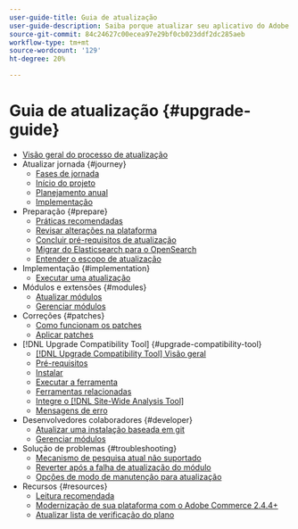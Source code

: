```yaml
---
user-guide-title: Guia de atualização
user-guide-description: Saiba porque atualizar seu aplicativo do Adobe Commerce ou Magento Open Source é tão importante e como planejar e executar uma atualização com sucesso.
source-git-commit: 84c24627c00ecea97e29bf0cb023ddf2dc285aeb
workflow-type: tm+mt
source-wordcount: '129'
ht-degree: 20%

---
```



# Guia de atualização {#upgrade-guide}

- [Visão geral do processo de atualização](overview.md)
- Atualizar jornada {#journey}
   - [Fases de jornada](journey/phases.md)
   - [Início do projeto](journey/project-launch.md)
   - [Planejamento anual](journey/annual-planning.md)
   - [Implementação](journey/implementation.md)
- Preparação {#prepare}
   - [Práticas recomendadas](prepare/best-practices.md)
   - [Revisar alterações na plataforma](prepare/platform-changes.md)
   - [Concluir pré-requisitos de atualização](prepare/prerequisites.md)
   - [Migrar do Elasticsearch para o OpenSearch](prepare/opensearch-migration.md)
   - [Entender o escopo de atualização](prepare/scope.md)
- Implementação {#implementation}
   - [Executar uma atualização](implementation/perform-upgrade.md)
- Módulos e extensões {#modules}
   - [Atualizar módulos](modules/upgrade.md)
   - [Gerenciar módulos](modules/manage.md)
- Correções {#patches}
   - [Como funcionam os patches](patches/overview.md)
   - [Aplicar patches](patches/apply.md)
- [!DNL Upgrade Compatibility Tool] {#upgrade-compatibility-tool}
   - [[!DNL Upgrade Compatibility Tool] Visão geral](upgrade-compatibility-tool/overview.md)
   - [Pré-requisitos](upgrade-compatibility-tool/prerequisites.md)
   - [Instalar](upgrade-compatibility-tool/install.md)
   - [Executar a ferramenta](upgrade-compatibility-tool/run.md)
   - [Ferramentas relacionadas](upgrade-compatibility-tool/related-tools.md)
   - [Integre o [!DNL Site-Wide Analysis Tool]](upgrade-compatibility-tool/integrate-analysis-tool.md)
   - [Mensagens de erro](upgrade-compatibility-tool/error-messages.md)
- Desenvolvedores colaboradores {#developer}
   - [Atualizar uma instalação baseada em git](developer/git-installs.md)
   - [Gerenciar módulos](developer/manage-modules.md)
- Solução de problemas {#troubleshooting}
   - [Mecanismo de pesquisa atual não suportado](troubleshooting/search-engine-not-supported.md)
   - [Reverter após a falha de atualização do módulo](troubleshooting/roll-back-after-update-failure.md)
   - [Opções de modo de manutenção para atualização](troubleshooting/maintenance-mode-options.md)
- Recursos {#resources}
   - [Leitura recomendada](resources/recommended-reading.md)
   - [Modernização de sua plataforma com o Adobe Commerce 2.4.4+](resources/recommended-upgrade-paths-2022.md)
   - [Atualizar lista de verificação do plano](https://support.magento.com/hc/en-us/articles/360057968951)
